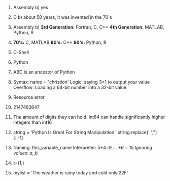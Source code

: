 1) Assembly
    b) yes
    
2) C
    b) about 50 years, it was invented in the 70's
    
3) Assembly
    b) **3rd Generation:** Fortran, C, C++
       **4th Generation:** MATLAB, Python, R
       
4) **70's:** C, MATLAB
   **80's:** C++
   **90's:** Python, R

5) C-Shell

6) Python

7) ABC is an ancestor of Python

8) Syntax: name = "christion'
   Logic: saying 3>1 to output your value
   Overflow: Loading a 64-bit number into a 32-bit value
   
9) Resource error

10) 2147483647

11) The amount of digits they can hold. int64 can handle significantly higher integers than int16

12) string = 'Python Is Great For String Manipulation.'
    string.replace(' ','')[::-1]

13) Naming: this_variable_name
    Interpreter: 5+4=9 ... _+6 = 15
    Ignoring values: a,_,b

14) t=(1,)

15) mylist = 'The weather is rainy today and cold only 22F'